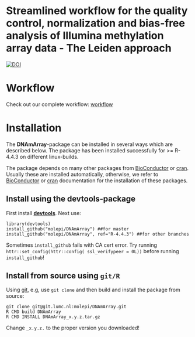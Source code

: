 # Streamlined workflow for the quality control, normalization and bias-free analysis of Illumina methylation array data - The Leiden approach #

[![DOI](https://zenodo.org/badge/DOI/10.5281/zenodo.158908.svg)](https://doi.org/10.5281/zenodo.158908)

# Workflow #

Check out our complete workflow: [workflow](https://molepi.github.io/DNAmArray_workflow/)

# Installation #

The **DNAmArray**-package can be installed in several ways which are
described below. The package has been installed successfully for >=
R-4.4.3 on different linux-builds.

The package depends on many other packages from
[BioConductor](https://www.bioconductor.org) or
[cran](https://cran.r-project.org/). Usually these are installed
automatically, otherwise, we refer to
[BioConductor](https://www.bioconductor.org/install/) or
[cran](https://cran.r-project.org/doc/manuals/r-release/R-admin.html#Installing-packages)
documentation for the installation of these packages.

## Install using the **devtools**-package ##

First install [**devtools**](https://github.com/hadley/devtools). Next
use:

```{r devtools, eval=FALSE}
library(devtools)
install_github("molepi/DNAmArray") ##for master
install_github("molepi/DNAmArray", ref="R-4.4.3") ##for other branches
```

Sometimes `install_github` fails with CA cert error. Try running `httr::set_config(httr::config( ssl_verifypeer = 0L))` before running `install_github`!

## Install from source using `git/R` ##

Using [git](https://git-scm.com/), e.g, use `git clone` and then build
and install the package from source:

```{r git, engine='bash', eval=FALSE}
git clone git@git.lumc.nl:molepi/DNAmArray.git
R CMD build DNAmArray
R CMD INSTALL DNAmArray_x.y.z.tar.gz
```
Change `_x.y.z.` to the proper version you downloaded!
    
